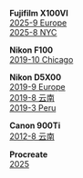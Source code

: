 <b>Fujifilm X100VI</b><br>
<a href="{{ site.baseurl }}/pics/2025-9-europe/"> 2025-9 Europe </a><br>
<a href="{{ site.baseurl }}/pics/2025-8-new-york/"> 2025-8 NYC </a><br>

<b>Nikon F100</b><br>
<a href="{{ site.baseurl }}/pics/2019-10-chicago/"> 2019-10 Chicago </a><br>

<b>Nikon D5X00</b><br>
<a href="{{ site.baseurl }}/pics/2019-9-europe/"> 2019-9 Europe </a><br>
<a href="{{ site.baseurl }}/pics/2019-8-yunnan/"> 2019-8 云南 </a><br>
<a href="{{ site.baseurl }}/pics/2019-3-peru/"> 2019-3 Peru </a><br>

<b>Canon 900Ti</b><br>
<a href="{{ site.baseurl }}/pics/2012-8-yunnan/"> 2012-8 云南 </a><br>

<b>Procreate</b><br>
<a href="{{ site.baseurl }}/pics/drawings/"> 2025 </a><br>
